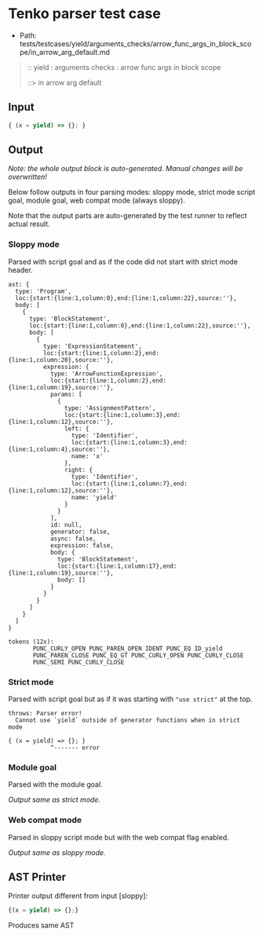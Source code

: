 # Tenko parser test case

- Path: tests/testcases/yield/arguments_checks/arrow_func_args_in_block_scope/in_arrow_arg_default.md

> :: yield : arguments checks : arrow func args in block scope
>
> ::> in arrow arg default

## Input

`````js
{ (x = yield) => {}; }
`````

## Output

_Note: the whole output block is auto-generated. Manual changes will be overwritten!_

Below follow outputs in four parsing modes: sloppy mode, strict mode script goal, module goal, web compat mode (always sloppy).

Note that the output parts are auto-generated by the test runner to reflect actual result.

### Sloppy mode

Parsed with script goal and as if the code did not start with strict mode header.

`````
ast: {
  type: 'Program',
  loc:{start:{line:1,column:0},end:{line:1,column:22},source:''},
  body: [
    {
      type: 'BlockStatement',
      loc:{start:{line:1,column:0},end:{line:1,column:22},source:''},
      body: [
        {
          type: 'ExpressionStatement',
          loc:{start:{line:1,column:2},end:{line:1,column:20},source:''},
          expression: {
            type: 'ArrowFunctionExpression',
            loc:{start:{line:1,column:2},end:{line:1,column:19},source:''},
            params: [
              {
                type: 'AssignmentPattern',
                loc:{start:{line:1,column:3},end:{line:1,column:12},source:''},
                left: {
                  type: 'Identifier',
                  loc:{start:{line:1,column:3},end:{line:1,column:4},source:''},
                  name: 'x'
                },
                right: {
                  type: 'Identifier',
                  loc:{start:{line:1,column:7},end:{line:1,column:12},source:''},
                  name: 'yield'
                }
              }
            ],
            id: null,
            generator: false,
            async: false,
            expression: false,
            body: {
              type: 'BlockStatement',
              loc:{start:{line:1,column:17},end:{line:1,column:19},source:''},
              body: []
            }
          }
        }
      ]
    }
  ]
}

tokens (12x):
       PUNC_CURLY_OPEN PUNC_PAREN_OPEN IDENT PUNC_EQ ID_yield
       PUNC_PAREN_CLOSE PUNC_EQ_GT PUNC_CURLY_OPEN PUNC_CURLY_CLOSE
       PUNC_SEMI PUNC_CURLY_CLOSE
`````

### Strict mode

Parsed with script goal but as if it was starting with `"use strict"` at the top.

`````
throws: Parser error!
  Cannot use `yield` outside of generator functions when in strict mode

{ (x = yield) => {}; }
            ^------- error
`````


### Module goal

Parsed with the module goal.

_Output same as strict mode._

### Web compat mode

Parsed in sloppy script mode but with the web compat flag enabled.

_Output same as sloppy mode._

## AST Printer

Printer output different from input [sloppy]:

````js
{(x = yield) => {};}
````

Produces same AST
